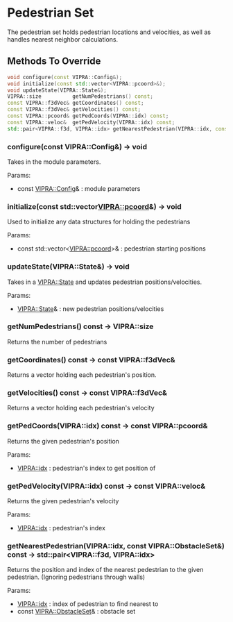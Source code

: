 # Pedestrian Set

The pedestrian set holds pedestrian locations and velocities, as well as handles nearest neighbor calculations.

## Methods To Override

```C++
void configure(const VIPRA::Config&);
void initialize(const std::vector<VIPRA::pcoord>&);
void updateState(VIPRA::State&);
VIPRA::size          getNumPedestrians() const;
const VIPRA::f3dVec& getCoordinates() const;
const VIPRA::f3dVec& getVelocities() const;
const VIPRA::pcoord& getPedCoords(VIPRA::idx) const;
const VIPRA::veloc&  getPedVelocity(VIPRA::idx) const;
std::pair<VIPRA::f3d, VIPRA::idx> getNearestPedestrian(VIPRA::idx, const VIPRA::ObstacleSet&) const;
```

### configure(const VIPRA::Config&) -> void

Takes in the module parameters.

Params:
- const [VIPRA::Config](Parameters.md)& : module parameters

### initialize(const std::vector<VIPRA::pcoord>&) -> void

Used to initialize any data structures for holding the pedestrians

Params:
- const std::vector<[VIPRA::pcoord](../VIPRATypes.md)>& : pedestrian starting positions

### updateState(VIPRA::State&) -> void

Takes in a [VIPRA::State](../VIPRATypes.md) and updates pedestrian positions/velocities.

Params:
- [VIPRA::State](../VIPRATypes.md)& : new pedestrian positions/velocities

### getNumPedestrians() const -> VIPRA::size

Returns the number of pedestrians

### getCoordinates() const -> const VIPRA::f3dVec&

Returns a vector holding each pedestrian's position.

### getVelocities() const -> const VIPRA::f3dVec&

Returns a vector holding each pedestrian's velocity

### getPedCoords(VIPRA::idx) const -> const VIPRA::pcoord&

Returns the given pedestrian's position

Params:
- [VIPRA::idx](../VIPRATypes.md) : pedestrian's index to get position of

### getPedVelocity(VIPRA::idx) const -> const VIPRA::veloc&

Returns the given pedestrian's velocity

Params:
- [VIPRA::idx](../VIPRATypes.md) : pedestrian's index

### getNearestPedestrian(VIPRA::idx, const VIPRA::ObstacleSet&) const -> std::pair<VIPRA::f3d, VIPRA::idx>

Returns the position and index of the nearest pedestrian to the given pedestrian. (Ignoring pedestrians through walls)

Params:
- [VIPRA::idx](../VIPRATypes.md) : index of pedestrian to find nearest to
- const [VIPRA::ObstacleSet](ObstalceSet.md)& : obstacle set